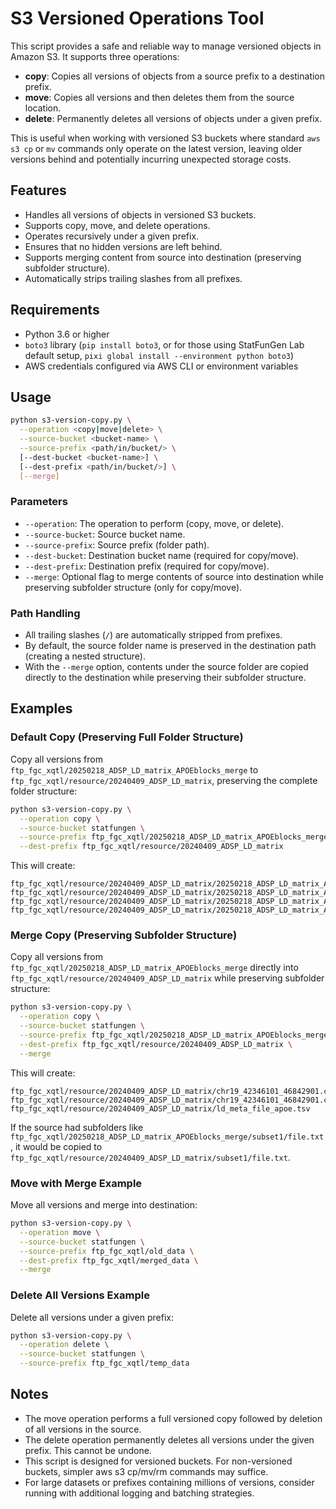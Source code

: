 # S3 Versioned Operations Tool

This script provides a safe and reliable way to manage versioned objects in Amazon S3. It supports three operations:

- **copy**: Copies all versions of objects from a source prefix to a destination prefix.
- **move**: Copies all versions and then deletes them from the source location.
- **delete**: Permanently deletes all versions of objects under a given prefix.

This is useful when working with versioned S3 buckets where standard `aws s3 cp` or `mv` commands only operate on the latest version, leaving older versions behind and potentially incurring unexpected storage costs.

## Features

- Handles all versions of objects in versioned S3 buckets.
- Supports copy, move, and delete operations.
- Operates recursively under a given prefix.
- Ensures that no hidden versions are left behind.
- Supports merging content from source into destination (preserving subfolder structure).
- Automatically strips trailing slashes from all prefixes.

## Requirements

- Python 3.6 or higher
- `boto3` library (`pip install boto3`, or for those using StatFunGen Lab default setup, `pixi global install --environment python boto3`)
- AWS credentials configured via AWS CLI or environment variables

## Usage

```bash
python s3-version-copy.py \
  --operation <copy|move|delete> \
  --source-bucket <bucket-name> \
  --source-prefix <path/in/bucket/> \
  [--dest-bucket <bucket-name>] \
  [--dest-prefix <path/in/bucket/>] \
  [--merge]
```

### Parameters

- `--operation`: The operation to perform (copy, move, or delete).
- `--source-bucket`: Source bucket name.
- `--source-prefix`: Source prefix (folder path).
- `--dest-bucket`: Destination bucket name (required for copy/move).
- `--dest-prefix`: Destination prefix (required for copy/move).
- `--merge`: Optional flag to merge contents of source into destination while preserving subfolder structure (only for copy/move).

### Path Handling

- All trailing slashes (`/`) are automatically stripped from prefixes.
- By default, the source folder name is preserved in the destination path (creating a nested structure).
- With the `--merge` option, contents under the source folder are copied directly to the destination while preserving their subfolder structure.

## Examples

### Default Copy (Preserving Full Folder Structure)

Copy all versions from `ftp_fgc_xqtl/20250218_ADSP_LD_matrix_APOEblocks_merge` to `ftp_fgc_xqtl/resource/20240409_ADSP_LD_matrix`, preserving the complete folder structure:

```bash
python s3-version-copy.py \
  --operation copy \
  --source-bucket statfungen \
  --source-prefix ftp_fgc_xqtl/20250218_ADSP_LD_matrix_APOEblocks_merge \
  --dest-prefix ftp_fgc_xqtl/resource/20240409_ADSP_LD_matrix
```

This will create:
```
ftp_fgc_xqtl/resource/20240409_ADSP_LD_matrix/20250218_ADSP_LD_matrix_APOEblocks_merge/
ftp_fgc_xqtl/resource/20240409_ADSP_LD_matrix/20250218_ADSP_LD_matrix_APOEblocks_merge/chr19_42346101_46842901.cor.xz
ftp_fgc_xqtl/resource/20240409_ADSP_LD_matrix/20250218_ADSP_LD_matrix_APOEblocks_merge/chr19_42346101_46842901.cor.xz.bim
ftp_fgc_xqtl/resource/20240409_ADSP_LD_matrix/20250218_ADSP_LD_matrix_APOEblocks_merge/ld_meta_file_apoe.tsv
```

### Merge Copy (Preserving Subfolder Structure)

Copy all versions from `ftp_fgc_xqtl/20250218_ADSP_LD_matrix_APOEblocks_merge` directly into `ftp_fgc_xqtl/resource/20240409_ADSP_LD_matrix` while preserving subfolder structure:

```bash
python s3-version-copy.py \
  --operation copy \
  --source-bucket statfungen \
  --source-prefix ftp_fgc_xqtl/20250218_ADSP_LD_matrix_APOEblocks_merge \
  --dest-prefix ftp_fgc_xqtl/resource/20240409_ADSP_LD_matrix \
  --merge
```

This will create:
```
ftp_fgc_xqtl/resource/20240409_ADSP_LD_matrix/chr19_42346101_46842901.cor.xz
ftp_fgc_xqtl/resource/20240409_ADSP_LD_matrix/chr19_42346101_46842901.cor.xz.bim
ftp_fgc_xqtl/resource/20240409_ADSP_LD_matrix/ld_meta_file_apoe.tsv
```

If the source had subfolders like `ftp_fgc_xqtl/20250218_ADSP_LD_matrix_APOEblocks_merge/subset1/file.txt`, it would be copied to `ftp_fgc_xqtl/resource/20240409_ADSP_LD_matrix/subset1/file.txt`.

### Move with Merge Example

Move all versions and merge into destination:

```bash
python s3-version-copy.py \
  --operation move \
  --source-bucket statfungen \
  --source-prefix ftp_fgc_xqtl/old_data \
  --dest-prefix ftp_fgc_xqtl/merged_data \
  --merge
```

### Delete All Versions Example

Delete all versions under a given prefix:

```bash
python s3-version-copy.py \
  --operation delete \
  --source-bucket statfungen \
  --source-prefix ftp_fgc_xqtl/temp_data
```

## Notes
- The move operation performs a full versioned copy followed by deletion of all versions in the source.
- The delete operation permanently deletes all versions under the given prefix. This cannot be undone.
- This script is designed for versioned buckets. For non-versioned buckets, simpler aws s3 cp/mv/rm commands may suffice.
- For large datasets or prefixes containing millions of versions, consider running with additional logging and batching strategies.